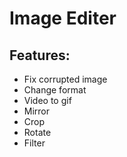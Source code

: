 # Image Editer

## Features:
- Fix corrupted image
- Change format
- Video to gif
- Mirror
- Crop
- Rotate
- Filter
